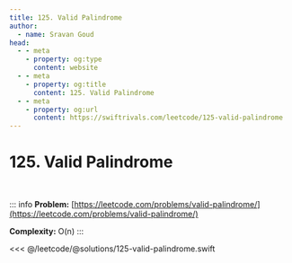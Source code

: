 ```yaml
---
title: 125. Valid Palindrome
author:
  - name: Sravan Goud
head:
  - - meta
    - property: og:type
      content: website
  - - meta
    - property: og:title
      content: 125. Valid Palindrome
  - - meta
    - property: og:url
      content: https://swiftrivals.com/leetcode/125-valid-palindrome
---
```


# 125. Valid Palindrome

<br/>

::: info
**Problem:** [https://leetcode.com/problems/valid-palindrome/](https://leetcode.com/problems/valid-palindrome/)

**Complexity:** O(n)
:::

<<< @/leetcode/@solutions/125-valid-palindrome.swift